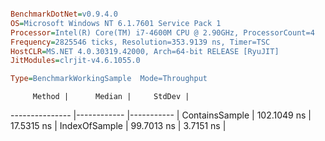 ```ini

BenchmarkDotNet=v0.9.4.0
OS=Microsoft Windows NT 6.1.7601 Service Pack 1
Processor=Intel(R) Core(TM) i7-4600M CPU @ 2.90GHz, ProcessorCount=4
Frequency=2825546 ticks, Resolution=353.9139 ns, Timer=TSC
HostCLR=MS.NET 4.0.30319.42000, Arch=64-bit RELEASE [RyuJIT]
JitModules=clrjit-v4.6.1055.0

Type=BenchmarkWorkingSample  Mode=Throughput  

```
         Method |      Median |     StdDev |
--------------- |------------ |----------- |
 ContainsSample | 102.1049 ns | 17.5315 ns |
  IndexOfSample |  99.7013 ns |  3.7151 ns |
